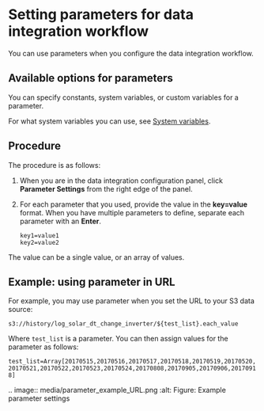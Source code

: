 # Setting parameters for data integration workflow

You can use parameters when you configure the data integration workflow.

## Available options for parameters
You can specify constants, system variables, or custom variables for a parameter.

For what system variables you can use, see [System variables](../system_variables).

## Procedure

The procedure is as follows:

1. When you are in the data integration configuration panel, click **Parameter Settings** from the right edge of the panel.

2. For each parameter that you used, provide the value in the **key=value** format. When you have multiple parameters to define, separate each parameter with an **Enter**.

   ```
   key1=value1
   key2=value2
   ```

The value can be a single value, or an array of values.
<!--Vivian: @weiwei, please list the syntax how to set value array-->

## Example: using parameter in URL

For example, you may use parameter when you set the URL to your S3 data source:

  `s3://history/log_solar_dt_change_inverter/${test_list}.each_value`

Where `test_list` is a parameter. You can then assign values for the parameter as follows:

  `test_list=Array[20170515,20170516,20170517,20170518,20170519,20170520,20170521,20170522,20170523,20170524,20170808,20170905,20170906,20170918]`

.. image:: media/parameter_example_URL.png
   :alt: Figure: Example parameter settings
   

<!--end-->
